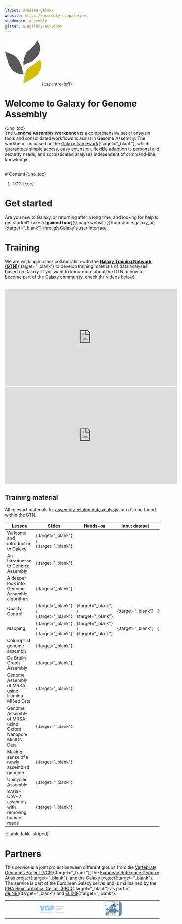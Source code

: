 ```yaml
---
layout: subsite-galaxy
website: https://assembly.usegalaxy.eu
subdomain: assembly
gitter: usegalaxy-eu/Lobby
---
```


![Plant Analysis on Galaxy](/assets/media/logo_plants.png){:.sc-intro-left}

# Welcome to Galaxy for Genome Assembly
{:.no_toc}
<br>
The __Genome Assembly Workbench__ is a comprehensive set of analysis tools and consolidated workflows to assist in Genome Assembly.
The workbench is based on the [Galaxy framework](https://galaxyproject.org){:target="_blank"},
which guarantees simple access, easy extension, flexible adaption to personal and security needs, and sophisticated analyses independent of command-line knowledge.

<br>
# Content
{:.no_toc}

1. TOC
{:toc}

# Get started

Are you new to Galaxy, or returning after a long time, and looking for help to get started? Take a [__guided tour__]({{ page.website }}/tours/core.galaxy_ui){:target="_blank"} through Galaxy's user interface.


# Training

We are working in close collaboration with the [__Galaxy Training Network (GTN)__](https://training.galaxyproject.org){:target="_blank"} to develop training materials of data analyses based on Galaxy. If you want to know more about the GTN or how to become part of the Galaxy community, check the videos below!

<br>

<iframe width="560" height="315"
src="https://www.youtube.com/embed/lDqWxzWNk1k"
title="YouTube video player"
frameborder="0"
allow="accelerometer; autoplay; clipboard-write; encrypted-media; gyroscope; picture-in-picture"
allowfullscreen>
</iframe>

<iframe width="560" height="315"
src="https://www.youtube.com/embed/-1MPdxmRs8U"
title="YouTube video player"
frameborder="0"
allow="accelerometer; autoplay; clipboard-write; encrypted-media; gyroscope; picture-in-picture"
allowfullscreen></iframe>

<br>

## Training material

All relevant materials for [assembly-related data analysis](https://training.galaxyproject.org/training-material/search?query=assembly) can also be found within the GTN.

Lesson | Slides | Hands-on | Input dataset | Workflows | Galaxy History
--- | --- | --- | --- | --- | ---
Welcome and introduction to Galaxy | [<i class="fa fa-slideshare" aria-hidden="true"></i>](https://training.galaxyproject.org/training-material/topics/introduction/tutorials/galaxy-intro-short/slides.html){:target="_blank"} / [<i class="fa fa-video-camera" aria-hidden="true"></i>](https://training.galaxyproject.org/training-material/videos/watch.html?v=introduction/tutorials/galaxy-intro-short/slides){:target="_blank"} | | | |
An Introduction to Genome Assembly | [<i class="fa fa-slideshare" aria-hidden="true"></i>](https://training.galaxyproject.org/training-material/topics/assembly/tutorials/general-introduction/tutorial.html){:target="_blank"} | | | |
A deeper look into Genome Assembly algorithms | [<i class="fa fa-slideshare" aria-hidden="true"></i>](https://training.galaxyproject.org/training-material/topics/assembly/tutorials/algorithms-introduction/slides.html){:target="_blank"} | | | |
Quality Control | [<i class="fa fa-slideshare" aria-hidden="true"></i>](https://training.galaxyproject.org/training-material/topics/sequence-analysis/tutorials/quality-control/slides.html){:target="_blank"} / [<i class="fa fa-video-camera" aria-hidden="true"></i>](https://youtu.be/BWonTPS4zB8){:target="_blank"} | [<i class="fa fa-laptop" aria-hidden="true"></i>](https://training.galaxyproject.org/training-material/topics/sequence-analysis/tutorials/quality-control/tutorial.html){:target="_blank"} / [<i class="fa fa-video-camera" aria-hidden="true"></i>](https://youtu.be/QJRlX2hWDKM){:target="_blank"} | [<i class="fa fa-files-o" aria-hidden="true"></i>](https://doi.org/10.5281/zenodo.61771){:target="_blank"} | [<i class="fa fa-share-alt" aria-hidden="true"></i>](https://training.galaxyproject.org/training-material/topics/sequence-analysis/tutorials/quality-control/workflows/){:target="_blank"} | [<i class="fa fa-list-ul" aria-hidden="true"></i>]({{ page.website }}/u/gallardoalba/h/quality-control){:target="_blank"}
Mapping | [<i class="fa fa-slideshare" aria-hidden="true"></i>](https://training.galaxyproject.org/training-material/topics/sequence-analysis/tutorials/mapping/slides.html){:target="_blank"} / [<i class="fa fa-video-camera" aria-hidden="true"></i>](https://youtu.be/7FhHb8EV3EU){:target="_blank"} | [<i class="fa fa-laptop" aria-hidden="true"></i>](https://training.galaxyproject.org/training-material/topics/sequence-analysis/tutorials/mapping/tutorial.html){:target="_blank"} / [<i class="fa fa-video-camera" aria-hidden="true"></i>](https://youtu.be/1wm-62E2NkY){:target="_blank"} | [<i class="fa fa-files-o" aria-hidden="true"></i>](https://doi.org/10.5281/zenodo.1324070){:target="_blank"} | [<i class="fa fa-share-alt" aria-hidden="true"></i>](https://training.galaxyproject.org/training-material/topics/sequence-analysis/tutorials/mapping/workflows/){:target="_blank"} | [<i class="fa fa-list-ul" aria-hidden="true"></i>]({{ page.website }}/u/gallardoalba/h/mapping){:target="_blank"}
Chloroplast genome assembly | [<i class="fa fa-laptop" aria-hidden="true"></i>](https://training.galaxyproject.org/training-material/topics/assembly/tutorials/chloroplast-assembly/tutorial.html){:target="_blank"} | | | |
De Bruijn Graph Assembly | [<i class="fa fa-laptop" aria-hidden="true"></i>](https://training.galaxyproject.org/training-material/topics/assembly/tutorials/debruijn-graph-assembly/tutorial.html){:target="_blank"} | | | |
Genome Assembly of MRSA using Illumina MiSeq Data | [<i class="fa fa-laptop" aria-hidden="true"></i>](https://training.galaxyproject.org/training-material/topics/assembly/tutorials/mrsa-illumina/tutorial.html){:target="_blank"} | | | |
Genome Assembly of MRSA using Oxford Nanopore MinION Data | [<i class="fa fa-laptop" aria-hidden="true"></i>](https://training.galaxyproject.org/training-material/topics/assembly/tutorials/mrsa-nanopore/tutorial.html){:target="_blank"} | | | |
Making sense of a newly assembled genome | [<i class="fa fa-laptop" aria-hidden="true"></i>](https://training.galaxyproject.org/training-material/topics/assembly/tutorials/ecoli_comparison/tutorial.html){:target="_blank"} | | | |
Unicycler Assembly | [<i class="fa fa-laptop" aria-hidden="true"></i>](https://training.galaxyproject.org/training-material/topics/assembly/tutorials/unicycler-assembly/tutorial.html){:target="_blank"} | | | |
SARS-CoV-2 assembly with removing human reads | [<i class="fa fa-laptop" aria-hidden="true"></i>](https://training.galaxyproject.org/training-material/topics/assembly/tutorials/assembly-with-preprocessing/tutorial.html){:target="_blank"} | | | |
{:.table.table-striped}

# Partners

This service is a joint project between different groups from the [Vertebrate Genomes Project (VGP)](https://vertebrategenomesproject.org){:target="_blank"}, the [European Reference Genome Atlas project](https://vertebrategenomesproject.org/erga){:target="_blank"}, and the [Galaxy project](https://galaxyproject.org){:target="_blank"}.
The service is part of the European Galaxy server and is maintained by the [RNA Bioinformatics Center (RBC)](https://www.denbi.de/network/rna-bioinformatics-center-rbc){:target="_blank"} as part of [de.NBI](https://www.denbi.de){:target="_blank"} and [ELIXIR](http://elixir-europe.org){:target="_blank"}.

<div align="center">
<table border="0">
<tr>
<td with="10%"></td>
    <td width="20%">
        <img alt="VGP" src="/assets/media/vgp_logo.png" />
    </td>
<td with="40%"></td>
    <td width="20%">
        <img alt="ERGA" src="/assets/media/erga_logo.jpg" />
    </td>
<td with="10%"></td>
</tr>
</table>
</div>

